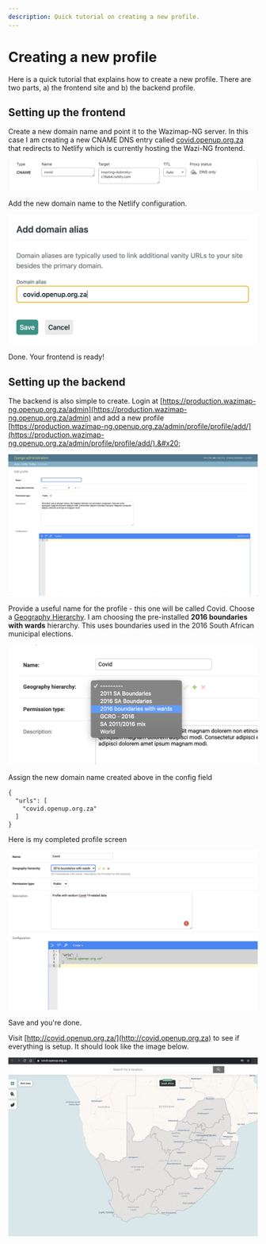 ```yaml
---
description: Quick tutorial on creating a new profile.
---
```


# Creating a new profile

Here is a quick tutorial that explains how to create a new profile. There are two parts, a) the frontend site and b) the backend profile.

## Setting up the frontend

Create a new domain name and point it to the Wazimap-NG server. In this case I am creating a new CNAME DNS entry called [covid.openup.org.za](https://covid.openup.org.za) that redirects to Netlify which is currently hosting the Wazi-NG frontend.

![Adding a CNAME DNS entry](<../.gitbook/assets/Screen Shot 2020-09-12 at 09.16.37.png>)

Add the new domain name to the Netlify configuration.

![Create a new domain alias on Netlify](<../.gitbook/assets/Screen Shot 2020-09-12 at 09.21.53.png>)

Done. Your frontend is ready!

## Setting up the backend

The backend is also simple to create. Login at [https://production.wazimap-ng.openup.org.za/admin](https://production.wazimap-ng.openup.org.za/admin) and add a new profile [https://production.wazimap-ng.openup.org.za/admin/profile/profile/add/](https://production.wazimap-ng.openup.org.za/admin/profile/profile/add/).&#x20;

![](<../.gitbook/assets/Screen Shot 2020-09-12 at 09.12.33.png>)

Provide a useful name for the profile - this one will be called Covid. Choose a [Geography Hierarchy](../system-architecture/geography-hierarchies.md). I am choosing the pre-installed **2016 boundaries with wards** hierarchy. This uses boundaries used in the 2016 South African municipal elections.

![](<../.gitbook/assets/Screen Shot 2020-09-12 at 09.24.39.png>)

Assign the new domain name created above in the config field

```
{
  "urls": [
    "covid.openup.org.za"
  ]
}
```

Here is my completed profile screen

![](<../.gitbook/assets/Screen Shot 2020-09-12 at 09.30.57.png>)

Save and you're done.

Visit [http://covid.openup.org.za/](http://covid.openup.org.za) to see if everything is setup. It should look like the image below.

![](<../.gitbook/assets/Screen Shot 2020-09-12 at 09.32.29.png>)
